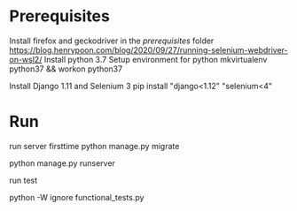 # Prerequisites
Install firefox and geckodriver in the *prerequisites* folder
https://blog.henrypoon.com/blog/2020/09/27/running-selenium-webdriver-on-wsl2/
Install python 3.7
Setup environment for python
mkvirtualenv python37 && workon python37

Install Django 1.11 and Selenium 3
pip install "django<1.12" "selenium<4"

# Run
run server
firsttime
python manage.py migrate

python manage.py runserver

run test

python -W ignore functional_tests.py
